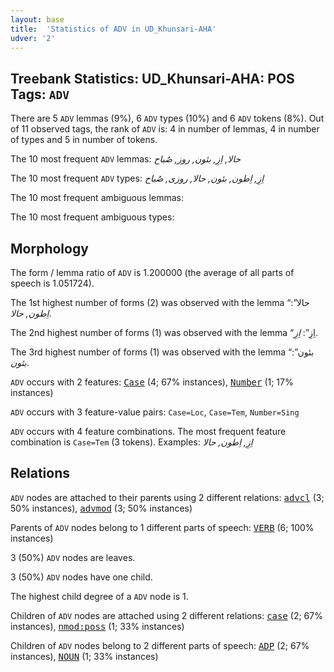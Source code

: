 ```yaml
---
layout: base
title:  'Statistics of ADV in UD_Khunsari-AHA'
udver: '2'
---
```


## Treebank Statistics: UD_Khunsari-AHA: POS Tags: `ADV`

There are 5 `ADV` lemmas (9%), 6 `ADV` types (10%) and 6 `ADV` tokens (8%).
Out of 11 observed tags, the rank of `ADV` is: 4 in number of lemmas, 4 in number of types and 5 in number of tokens.

The 10 most frequent `ADV` lemmas: <em>حالا, اِزِ, بئون, روز, صُباح</em>

The 10 most frequent `ADV` types:  <em>اِزِ, اِطون, بئون, حالا, روزی, صُباح</em>

The 10 most frequent ambiguous lemmas: 

The 10 most frequent ambiguous types:  



## Morphology

The form / lemma ratio of `ADV` is 1.200000 (the average of all parts of speech is 1.051724).

The 1st highest number of forms (2) was observed with the lemma “حالا”: <em>اِطون, حالا</em>.

The 2nd highest number of forms (1) was observed with the lemma “اِزِ”: <em>اِزِ</em>.

The 3rd highest number of forms (1) was observed with the lemma “بئون”: <em>بئون</em>.

`ADV` occurs with 2 features: <tt><a href="kfm_aha-feat-Case.html">Case</a></tt> (4; 67% instances), <tt><a href="kfm_aha-feat-Number.html">Number</a></tt> (1; 17% instances)

`ADV` occurs with 3 feature-value pairs: `Case=Loc`, `Case=Tem`, `Number=Sing`

`ADV` occurs with 4 feature combinations.
The most frequent feature combination is `Case=Tem` (3 tokens).
Examples: <em>اِزِ, اِطون, حالا</em>


## Relations

`ADV` nodes are attached to their parents using 2 different relations: <tt><a href="kfm_aha-dep-advcl.html">advcl</a></tt> (3; 50% instances), <tt><a href="kfm_aha-dep-advmod.html">advmod</a></tt> (3; 50% instances)

Parents of `ADV` nodes belong to 1 different parts of speech: <tt><a href="kfm_aha-pos-VERB.html">VERB</a></tt> (6; 100% instances)

3 (50%) `ADV` nodes are leaves.

3 (50%) `ADV` nodes have one child.

The highest child degree of a `ADV` node is 1.

Children of `ADV` nodes are attached using 2 different relations: <tt><a href="kfm_aha-dep-case.html">case</a></tt> (2; 67% instances), <tt><a href="kfm_aha-dep-nmod-poss.html">nmod:poss</a></tt> (1; 33% instances)

Children of `ADV` nodes belong to 2 different parts of speech: <tt><a href="kfm_aha-pos-ADP.html">ADP</a></tt> (2; 67% instances), <tt><a href="kfm_aha-pos-NOUN.html">NOUN</a></tt> (1; 33% instances)

